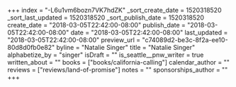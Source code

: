 +++
index = "-L6u1vm6bozn7VK7hdZK"
_sort_create_date = 1520318520
_sort_last_updated = 1520318520
_sort_publish_date = 1520318520
create_date = "2018-03-05T22:42:00-08:00"
publish_date = "2018-03-05T22:42:00-08:00"
date = "2018-03-05T22:42:00-08:00"
last_updated = "2018-03-05T22:42:00-08:00"
preview_url = "c74089d2-be3c-8f2a-ee10-80d8d0fb0e82"
byline = "Natalie Singer"
title = "Natalie Singer"
alphabetize_by = "singer"
isDraft = ""
is_seattle__pnw_writer = true
written_about = ""
books = ["books/california-calling"]
calendar_author = ""
reviews = ["reviews/land-of-promise"]
notes = ""
sponsorships_author = ""
+++

